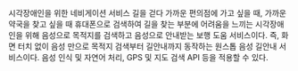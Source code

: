 시각장애인을 위한 네비게이션 서비스
길을 걷다 가까운 편의점에 가고 싶을 때, 가까운 약국을 찾고 싶을 때 휴대폰으로 검색하여 길을 찾는 부분에 어려움을 느끼는 시각장애인을 위해 음성으로 목적지를 검색하고 음성으로 안내받는 보행 도움 서비스이다.
즉, 화면 터치 없이 음성 만으로 목적지 검색부터 길안내까지 동작하는 원스톱 음성 길안내 서비스이다.
음성 인식 및 자연어 처리, GPS 및 지도 검색 API 등을 적용할 수 있다.

